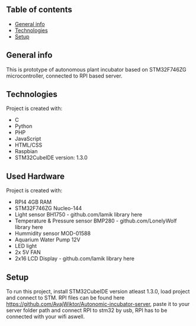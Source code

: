 ## Table of contents
* [General info](#general-info)
* [Technologies](#technologies)
* [Setup](#setup)

## General info
This is prototype of autonomous plant incubator based on STM32F746ZG microcontroller, connected to RPI based server.
	
## Technologies
Project is created with:
* C
* Python
* PHP
* JavaScript
* HTML/CSS
* Raspbian
* STM32CubeIDE version: 1.3.0

## Used Hardware
Project is created with:
* RPI4 4GB RAM
* STM32F746ZG Nucleo-144
* Light sensor BH1750 - github.com/lamik library here
* Temperature & Pressure sensor BMP280 -  github.com/LonelyWolf library here
* Hummidity sensor MOD-01588
* Aquarium Water Pump 12V
* LED light 
* 2x 5V FAN
* 2x16 LCD Display - github.com/lamik library here
	
## Setup
To run this project, install STM32CubeIDE version atleast 1.3.0, load project and connect to STM.
RPI files can be found here https://github.com/AvajWiktor/Autonomic-incubator-server, paste it to your server folder path and connect RPI to stm32 by usb, RPI has to be connected with your wifi aswell.
